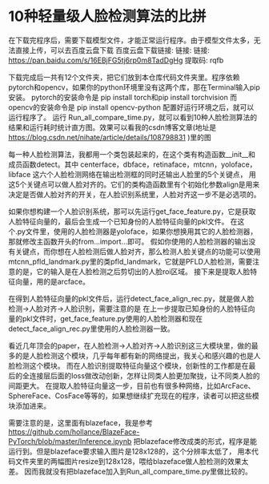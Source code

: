 # 10种轻量级人脸检测算法的比拼
在下载完程序后，需要下载模型文件，才能正常运行程序。由于模型文件太多，无法直接上传，可以去百度云盘下载
百度云盘下载链接: 链接: 链接: https://pan.baidu.com/s/16EBjFG5tj6rp0m8TadDgHg 提取码: rqfb

下载完成后一共有12个文件夹，把它们放到本仓库代码文件夹里。程序依赖pytorch和opencv，如果你的python环境里没有这两个库，那在Terminal输入pip安装。
pytorch的安装命令是 pip install torch和pip install torchvision
而opencv的安装命令是 pip install opencv-python
配置好运行环境之后，就可以运行程序了。
运行 Run_all_compare_time.py，就可以看到10种人脸检测算法的结果和运行耗时统计直方图。效果可以看我的csdn博客文章(地址是 https://blog.csdn.net/nihate/article/details/108798831 )里的图

每一种人脸检测算法，我都用一个类包装起来的，在这个类有构造函数__init__和成员函数detect。其中
centerface，dbface，retinaface，mtcnn，yoloface，libface 这六个人脸检测网络在输出检测框的同时还输出人脸里的5个关键点，
用这5个关键点可以做人脸对齐的。它们的类构造函数里有个初始化参数align是用来决定是否做人脸对齐的开关，在人脸识别系统里，人脸对齐这一步不是必选项的。

如果你想构建一个人脸识别系统，那可以先运行get_face_feature.py，它是获取人脸特征向量的，最后会生成一个已知身份的人脸特征向量的pkl文件。
在这个.py文件里，使用的人脸检测器是yoloface，如果你想换用其它的人脸检测器，那就修改主函数开头的from...import...即可。
假如你使用的人脸检测器的输出没有关键点，而你想在人脸检测后做人脸对齐，那么检测人脸关键点的功能可以使用
mtcnn_pfld_landmark.py里的类pfld_landmark，它就是PFLD人脸检测，需要注意的是，它的输入是在人脸检测之后剪切出的人脸roi区域。
接下来是提取人脸特征向量，用的是arcface。

在得到人脸特征向量的pkl文件后，运行detect_face_align_rec.py，就是做人脸检测→人脸对齐→人脸识别，需要注意的是
在上一步提取已知身份的人脸特征向量的pkl文件时，get_face_feature.py使用的人脸检测器和现在detect_face_align_rec.py里使用的人脸检测器一致。

看近几年顶会的paper，在人脸检测→人脸对齐→人脸识别这三大模块里，做的最多的是人脸检测这个模块，几乎每年都有新的网络提出，我关心和感兴趣的也是人脸检测这个模块。
而在人脸识别提取特征向量这个模块，创新性的工作都是在最后的全连接层后面的loss做改动创新，怎样让同类人脸更加聚拢，让不同类人脸的间距更大。
在提取人脸特征向量这一步，目前也有很多种网络，比如ArcFace、SphereFace、CosFace等等的，如果想继续扩充现在的程序，读者可以把这些模块添加进来。

需要注意的是，这里面有blazeface，我是参考 https://github.com/hollance/BlazeFace-PyTorch/blob/master/Inference.ipynb 
把blazeface修改成类的形式，程序是能运行到。但是blazeface要求输入图片是128x128的，这个分辨率太低了，
用本代码文件夹里的两幅图片resize到128x128，喂给blazeface做人脸检测的效果太差。
因而我就没有把blazeface加入到Run_all_compare_time.py里做比较的。
